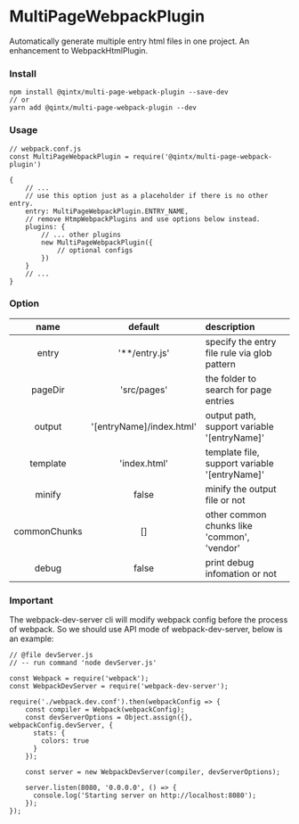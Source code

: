 # MultiPageWebpackPlugin

Automatically generate multiple entry html files in one project. An enhancement to WebpackHtmlPlugin.

### Install

```
npm install @qintx/multi-page-webpack-plugin --save-dev
// or
yarn add @qintx/multi-page-webpack-plugin --dev
```

### Usage

```
// webpack.conf.js
const MultiPageWebpackPlugin = require('@qintx/multi-page-webpack-plugin')

{
    // ...
    // use this option just as a placeholder if there is no other entry.
    entry: MultiPageWebpackPlugin.ENTRY_NAME, 
    // remove HtmpWebpackPlugins and use options below instead.
    plugins: {
        // ... other plugins
        new MultiPageWebpackPlugin({
            // optional configs
        })
    }
    // ...
}

```

### Option

| name | default | description |
| :-: | :-: | :- | 
| entry | '**/entry.js' | specify the entry file rule via glob pattern |
| pageDir | 'src/pages' | the folder to search for page entries |
| output | '[entryName]/index.html' | output path, support variable '[entryName]' |
| template | 'index.html' | template file, support variable '[entryName]' |
| minify | false | minify the output file or not |
| commonChunks | [] | other common chunks like 'common', 'vendor' |
| debug | false | print debug infomation or not |


### Important

The webpack-dev-server cli will modify webpack config before the process of webpack. So we should use API mode of webpack-dev-server, below is an example:

```
// @file devServer.js
// -- run command 'node devServer.js'

const Webpack = require('webpack');
const WebpackDevServer = require('webpack-dev-server');

require('./webpack.dev.conf').then(webpackConfig => {
    const compiler = Webpack(webpackConfig);
    const devServerOptions = Object.assign({}, webpackConfig.devServer, {
      stats: {
        colors: true
      }
    });

    const server = new WebpackDevServer(compiler, devServerOptions);

    server.listen(8080, '0.0.0.0', () => {
      console.log('Starting server on http://localhost:8080');
    });
});

```